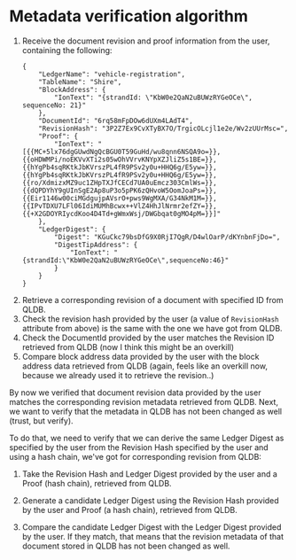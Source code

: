 # Metadata verification algorithm

1. Receive the document revision and proof information from the user, containing the following:
    ```
    {
        "LedgerName": "vehicle-registration",
        "TableName": "Shire",
        "BlockAddress": {
            "IonText": "{strandId: \"KbW0e2QaN2uBUWzRYGeOCe\", sequenceNo: 21}"
        },
        "DocumentId": "6rq58mFpDOw6dUXm4LAdT4",
        "RevisionHash": "3P2Z7Ex9CvXTyBX7O/TrgicOLcjl1e2e/Wv2zUUrMsc=",
        "Proof": {
            "IonText": "[{{MC+5lx76dgGUwdNgQcBGU0T59GuHd/wu8qnn6NSQA9o=}},{{oHDWMPi/noEKVvXTi2s05wOhVVrvKNYpXZJliZ5s1BE=}},{{hYgPb4sqRKtkJbKVrszPL4fR9PSv2y0u+HHQ6g/E5yw=}},{{hYgPb4sqRKtkJbKVrszPL4fR9PSv2y0u+HHQ6g/E5yw=}},{{ro/XdmizxMZ9uc1ZHpTXJfCECd7UA0uEmcz303CmlWs=}},{{dQPDYhY9gUInSgE2Ap8uP3o5pPK6zQHvoW5OomJoaPs=}},{{Eir1146w00ciMGdgujpAVsrO+pws9WgMXA/G34NkM1M=}},{{IPvTDXU7LFl06IdiMUMhBcwx++VlZ4HhJlNrmr2efZY=}},{{+X2GDOYRIycdKoo4D4Td+gWmxWsj/DWGbqat0gMO4pM=}}]"
        },
        "LedgerDigest": {
            "Digest": "KGuCkc79bsDfG9X0RjI7QgR/D4wlOarP/dKYnbnFjDo=",
            "DigestTipAddress": {
                "IonText": "{strandId:\"KbW0e2QaN2uBUWzRYGeOCe\",sequenceNo:46}"
            }
        }
    }
    ```
2. Retrieve a corresponding revision of a document with specified ID from QLDB.
3. Check the revision hash provided by the user (a value of `RevisionHash` attribute from above) is the same with the one we have got from QLDB.
4. Check the DocumentId provided by the user matches the Revision ID retrieved from QLDB (now I think this might be an overkill)
5. Compare block address data provided by the user with the block address data retrieved from QLDB (again, feels like an overkill now, because we already used it to retrieve the revision..)

By now we verified that document revision data provided by the user matches the corresponding revision metadata retrieved from QLDB. Next, we want to verify that the metadata in QLDB has not been changed as well (trust, but verify).

To do that, we need to verify that we can derive the same Ledger Digest as specified by the user from the Revision Hash specified by the user and using a hash chain, we've got for corresponding revision from QLDB:

1. Take the Revision Hash and Ledger Digest provided by the user and a Proof (hash chain), retrieved from QLDB. 

2. Generate a candidate Ledger Digest using the Revision Hash provided by the user and Proof (a hash chain), retrieved from QLDB.

3. Compare the candidate Ledger Digest with the Ledger Digest provided by the user. If they match, that means that the revision metadata of that document stored in QLDB has not been changed as well.